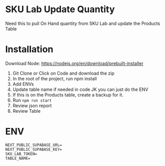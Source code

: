 # SKU Lab Update Quantity
Need this to pull On Hand quantity from SKU Lab and update the Products Table

# Installation

Download Node: https://nodejs.org/en/download/prebuilt-installer

1. Git Clone or Click on Code and download the zip
2. In the root of the project, run npm install
3. Add ENVs
4. Update table name if needed in code JK you can just do the ENV
5. If this is on the Products table, create a backup for it.
6. Run `npm run start`
7. Review json report
8. Review Table

# ENV
```
NEXT_PUBLIC_SUPABASE_URL=
NEXT_PUBLIC_SUPABASE_KEY=
SKU_LAB_TOKEN=
TABLE_NAME=
```